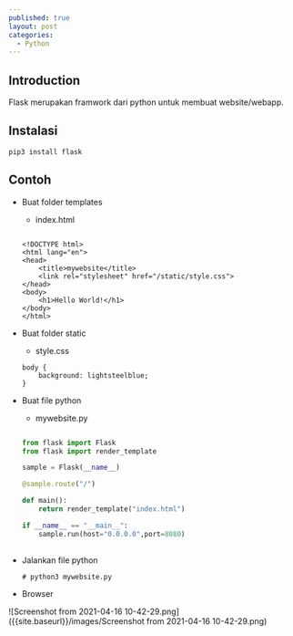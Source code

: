 ```yaml
---
published: true
layout: post
categories:
  - Python
---
```

## Introduction
Flask merupakan framwork dari python untuk membuat website/webapp.

## Instalasi
```
pip3 install flask
```

## Contoh

- Buat folder templates
  - index.html
  ```

  <!DOCTYPE html>
  <html lang="en">
  <head>
      <title>mywebsite</title>
      <link rel="stylesheet" href="/static/style.css">
  </head>
  <body>
      <h1>Hello World!</h1>
  </body>
  </html>

  ```
- Buat folder static
  - style.css
  
  ```
  body {
      background: lightsteelblue;
  }
  ```
  
- Buat file python
  - mywebsite.py
  
  ```python

  from flask import Flask 
  from flask import render_template 

  sample = Flask(__name__) 

  @sample.route("/") 

  def main(): 
      return render_template("index.html") 

  if __name__ == "__main__": 
      sample.run(host="0.0.0.0",port=8080)
    
  ```
  
- Jalankan file python
  ```
  # python3 mywebsite.py
  ```

- Browser

![Screenshot from 2021-04-16 10-42-29.png]({{site.baseurl}}/images/Screenshot from 2021-04-16 10-42-29.png)
